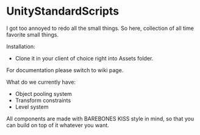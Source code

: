 # UnityStandardScripts
I got too annoyed to redo all the small things. So here, collection of all time favorite small things.

Installation:

  * Clone it in your client of choice right into Assets folder.
  
  For documentation please switch to wiki page.
  
  What do we currently have:
	  
   * Object pooling system
   * Transform constraints 
   * Level system 
  
All components are made with BAREBONES KISS style in mind, so that you can build on top of it whatever you want.
